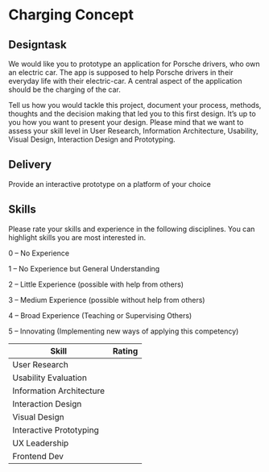 # Charging Concept
## Designtask

We would like you to prototype an application for Porsche drivers, who own an electric car. The app is supposed to help Porsche drivers in their everyday life with their electric-car.
A central aspect of the application should be the charging of the car.

Tell us how you would tackle this project, document your process, methods, thoughts and the decision making that led you to this first design. It’s up to you how you want to present your design. Please mind that we want to assess your skill level in User Research, Information Architecture, Usability, Visual Design, Interaction Design and Prototyping.

## Delivery

Provide an interactive prototype on a platform of your choice

## Skills

Please rate your skills and experience in the following disciplines.
You can highlight skills you are most interested in.

0 – No Experience

1 – No Experience but General Understanding

2 – Little Experience (possible with help from others)

3 – Medium Experience (possible without help from others)

4 – Broad Experience (Teaching or Supervising Others)

5 – Innovating (Implementing new ways of applying this competency)

|Skill|Rating|
|---|---|
|User Research||
|Usability Evaluation||
|Information Architecture||
|Interaction Design||
|Visual Design||
|Interactive Prototyping||
|UX Leadership||
|Frontend Dev||
